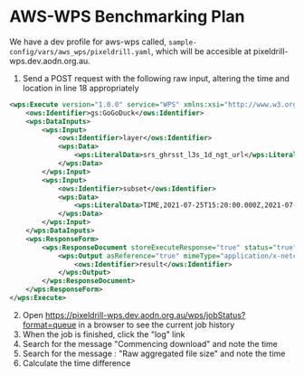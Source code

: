# AWS-WPS Benchmarking Plan
We have a dev profile for aws-wps called, ```sample-config/vars/aws_wps/pixeldrill.yaml```, which will be accesible at pixeldrill-wps.dev.aodn.org.au.

1. Send a POST request with the following raw input, altering the time and location in line 18 appropriately
```xml
<wps:Execute version="1.0.0" service="WPS" xmlns:xsi="http://www.w3.org/2001/XMLSchema-instance" xmlns="http://www.opengis.net/wps/1.0.0" xmlns:wfs="http://www.opengis.net/wfs" xmlns:wps="http://www.opengis.net/wps/1.0.0" xmlns:ows="http://www.opengis.net/ows/1.1" xmlns:gml="http://www.opengis.net/gml" xmlns:ogc="http://www.opengis.net/ogc" xmlns:wcs="http://www.opengis.net/wcs/1.1.1" xmlns:xlink="http://www.w3.org/1999/xlink" xsi:schemaLocation="http://www.opengis.net/wps/1.0.0 http://schemas.opengis.net/wps/1.0.0/wpsAll.xsd">
    <ows:Identifier>gs:GoGoDuck</ows:Identifier>
    <wps:DataInputs>
        <wps:Input>
            <ows:Identifier>layer</ows:Identifier>
            <wps:Data>
                <wps:LiteralData>srs_ghrsst_l3s_1d_ngt_url</wps:LiteralData>
            </wps:Data>
        </wps:Input>
        <wps:Input>
            <ows:Identifier>subset</ows:Identifier>
            <wps:Data>
                <wps:LiteralData>TIME,2021-07-25T15:20:00.000Z,2021-07-25T15:20:00.000Z;LATITUDE,-20.88,-20.88;LONGITUDE,111.45,111.45</wps:LiteralData>
            </wps:Data>
        </wps:Input>
    </wps:DataInputs>
    <wps:ResponseForm>
        <wps:ResponseDocument storeExecuteResponse="true" status="true">
            <wps:Output asReference="true" mimeType="application/x-netcdf">
                <ows:Identifier>result</ows:Identifier>
            </wps:Output>
        </wps:ResponseDocument>
    </wps:ResponseForm>
</wps:Execute>
```

2. Open https://pixeldrill-wps.dev.aodn.org.au/wps/jobStatus?format=queue in a browser to see the current job history
2. When the job is finished, click the "log" link
2. Search for the message "Commencing download" and note the time
2. Search for the message : "Raw aggregated file size" and note the time
2. Calculate the time difference
